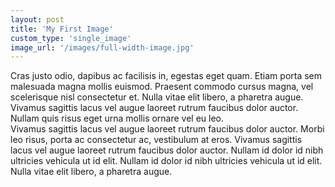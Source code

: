 ```yaml
---
layout: post
title: 'My First Image'
custom_type: 'single_image'
image_url: '/images/full-width-image.jpg'
---
```

Cras justo odio, dapibus ac facilisis in, egestas eget quam. Etiam porta sem malesuada magna mollis euismod. Praesent commodo cursus magna, vel scelerisque nisl consectetur et. Nulla vitae elit libero, a pharetra augue. Vivamus sagittis lacus vel augue laoreet rutrum faucibus dolor auctor. Nullam quis risus eget urna mollis ornare vel eu leo.
<br>
Vivamus sagittis lacus vel augue laoreet rutrum faucibus dolor auctor. Morbi leo risus, porta ac consectetur ac, vestibulum at eros. Vivamus sagittis lacus vel augue laoreet rutrum faucibus dolor auctor. Nullam id dolor id nibh ultricies vehicula ut id elit. Nullam id dolor id nibh ultricies vehicula ut id elit. Nulla vitae elit libero, a pharetra augue.